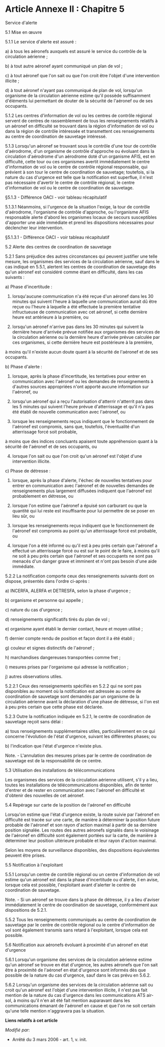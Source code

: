 # Article Annexe II : Chapitre 5

Service d'alerte

5.1 Mise en œuvre 

5.1.1 Le service d'alerte est assuré : 

a) à tous les aéronefs auxquels est assuré le service du contrôle de la circulation aérienne ; 

b) à tout autre aéronef ayant communiqué un plan de vol ; 

c) à tout aéronef que l'on sait ou que l'on croit être l'objet d'une intervention illicite ; 

d) à tout aéronef n'ayant pas communiqué de plan de vol, lorsqu'un organisme de la circulation aérienne estime qu'il possède
suffisamment d'éléments lui permettant de douter de la sécurité de l'aéronef ou de ses occupants.

5.1.2 Les centres d'information de vol ou les centres de contrôle régional servent de centres de rassemblement de tous les
renseignements relatifs à un aéronef en difficulté se trouvant dans la région d'information de vol ou dans la région de
contrôle intéressée et transmettent ces renseignements au centre de coordination de sauvetage intéressé. 

5.1.3 Lorsqu'un aéronef se trouvant sous le contrôle d'une tour de contrôle d'aérodrome, d'un organisme de contrôle
d'approche ou évoluant dans la circulation d'aérodrome d'un aérodrome doté d'un organisme AFIS, est en difficulté, cette tour
ou ces organismes avertit immédiatement le centre d'information de vol ou le centre de contrôle régional responsable, qui
prévient à son tour le centre de coordination de sauvetage; toutefois, si la nature du cas d'urgence est telle que la
notification est superflue, il n'est pas nécessaire d'avertir le centre de contrôle régional, le centre d'information de vol
ou le centre de coordination de sauvetage. 

§5.1.3 - Différence OACI - voir tableau récapitulatif 

5.1.3.1 Néanmoins, si l'urgence de la situation l'exige, la tour de contrôle d'aérodrome, l'organisme de contrôle d'approche,
ou l'organisme AFIS responsable alerte d'abord les organismes locaux de secours susceptibles d'apporter une aide immédiate et
prend les dispositions nécessaires pour déclencher leur intervention. 

§5.1.3.1 - Différence OACI - voir tableau récapitulatif 

5.2 Alerte des centres de coordination de sauvetage 

5.2.1 Sans préjudice des autres circonstances qui peuvent justifier une telle mesure, les organismes des services de la
circulation aérienne, sauf dans le cas indiqué en 5.5.1, alertent les centres de coordination de sauvetage dès qu'un aéronef
est considéré comme étant en difficulté, dans les cas suivants : 

a) Phase d'incertitude :

1) lorsqu'aucune communication n'a été reçue d'un aéronef dans les 30 minutes qui suivent l'heure à laquelle une
communication aurait dû être reçue ou l'heure à laquelle a été effectuée la première tentative infructueuse de communication
avec cet aéronef, si cette dernière heure est antérieure à la première, ou

2) lorsqu'un aéronef n'arrive pas dans les 30 minutes qui suivent la dernière heure d'arrivée prévue notifiée aux organismes
des services de la circulation aérienne ou la dernière heure d'arrivée prévue calculée par ces organismes, si cette dernière
heure est postérieure à la première,

à moins qu'il n'existe aucun doute quant à la sécurité de l'aéronef et de ses occupants. 

b) Phase d'alerte :

1) lorsque, après la phase d'incertitude, les tentatives pour entrer en communication avec l'aéronef ou les demandes de
renseignements à d'autres sources appropriées n'ont apporté aucune information sur l'aéronef, ou 

2) lorsqu'un aéronef qui a reçu l'autorisation d'atterrir n'atterrit pas dans les 5 minutes qui suivent l'heure prévue
d'atterrissage et qu'il n'a pas été établi de nouvelle communication avec l'aéronef, ou 

3) lorsque les renseignements reçus indiquent que le fonctionnement de l'aéronef est compromis, sans que, toutefois,
l'éventualité d'un atterrissage forcé soit probable, 

à moins que des indices concluants apaisent toute appréhension quant à la sécurité de l'aéronef et de ses occupants, ou 

4) lorsque l'on sait ou que l'on croit qu'un aéronef est l'objet d'une intervention illicite. 

c) Phase de détresse :

1) lorsque, après la phase d'alerte, l'échec de nouvelles tentatives pour entrer en communication avec l'aéronef et de
nouvelles demandes de renseignements plus largement diffusées indiquent que l'aéronef est probablement en détresse, ou

2) lorsque l'on estime que l'aéronef a épuisé son carburant ou que la quantité qui lui reste est insuffisante pour lui
permettre de se poser en lieu sûr, ou 

3) lorsque les renseignements reçus indiquent que le fonctionnement de l'aéronef est compromis au point qu'un atterrissage
forcé est probable, ou

4) lorsque l'on a été informé ou qu'il est à peu près certain que l'aéronef a effectué un atterrissage forcé ou est sur le
point de le faire, à moins qu'il ne soit à peu près certain que l'aéronef et ses occupants ne sont pas menacés d'un danger
grave et imminent et n'ont pas besoin d'une aide immédiate. 

5.2.2 La notification comporte ceux des renseignements suivants dont on dispose, présentés dans l'ordre ci-après : 

a) INCERFA, ALERFA et DETRESFA, selon la phase d'urgence ;

b) organisme et personne qui appelle ;

c) nature du cas d'urgence ;

d) renseignements significatifs tirés du plan de vol ;

e) organisme ayant établi le dernier contact, heure et moyen utilisé ;

f) dernier compte rendu de position et façon dont il a été établi ;

g) couleur et signes distinctifs de l'aéronef ;

h) marchandises dangereuses transportées comme fret ;

i) mesures prises par l'organisme qui adresse la notification ;

j) autres observations utiles. 

5.2.2.1 Ceux des renseignements spécifiés en 5.2.2 qui ne sont pas disponibles au moment où la notification est adressée au
centre de coordination de sauvetage sont demandés par un organisme de la circulation aérienne avant la déclaration d'une
phase de détresse, si l'on est à peu près certain que cette phase est déclarée. 

5.2.3 Outre la notification indiquée en 5.2.1, le centre de coordination de sauvetage reçoit sans délai : 

a) tous renseignements supplémentaires utiles, particulièrement en ce qui concerne l'évolution de l'état d'urgence, suivant
les différentes phases; ou

b) l'indication que l'état d'urgence n'existe plus. 

Note. - L'annulation des mesures prises par le centre de coordination de sauvetage est de la responsabilité de ce centre. 

5.3 Utilisation des installations de télécommunications 

Les organismes des services de la circulation aérienne utilisent, s'il y a lieu, toutes les installations de
télécommunications disponibles, afin de tenter d'entrer et de rester en communication avec l'aéronef en difficulté et
d'obtenir des nouvelles de cet aéronef. 

5.4 Repérage sur carte de la position de l'aéronef en difficulté 

Lorsqu'on estime que l'état d'urgence existe, la route suivie par l'aéronef en difficulté est tracée sur une carte, de
manière à déterminer la position future probable de l'aéronef et son rayon d'action maximal à partir de sa dernière position
signalée. Les routes des autres aéronefs signalés dans le voisinage de l'aéronef en difficulté sont également portées sur la
carte, de manière à déterminer leur position ultérieure probable et leur rayon d'action maximal. 

Selon les moyens de surveillance disponibles, des dispositions équivalentes peuvent être prises. 

5.5 Notification à l'exploitant 

5.5.1 Lorsqu'un centre de contrôle régional ou un centre d'information de vol estime qu'un aéronef est dans la phase
d'incertitude ou d'alerte, il en avise, lorsque cela est possible, l'exploitant avant d'alerter le centre de coordination de
sauvetage. 

Note. - Si un aéronef se trouve dans la phase de détresse, il y a lieu d'aviser immédiatement le centre de coordination de
sauvetage, conformément aux dispositions de 5.2.1. 

5.5.2 Tous les renseignements communiqués au centre de coordination de sauvetage par le centre de contrôle régional ou le
centre d'information de vol sont également transmis sans retard à l'exploitant, lorsque cela est possible. 

5.6 Notification aux aéronefs évoluant à proximité d'un aéronef en état d'urgence 

5.6.1 Lorsqu'un organisme des services de la circulation aérienne estime qu'un aéronef se trouve en état d'urgence, les
autres aéronefs que l'on sait être à proximité de l'aéronef en état d'urgence sont informés dès que possible de la nature du
cas d'urgence, sauf dans le cas prévu en 5.6.2. 

5.6.2 Lorsqu'un organisme des services de la circulation aérienne sait ou croit qu'un aéronef est l'objet d'une intervention
illicite, il n'est pas fait mention de la nature du cas d'urgence dans les communications ATS air-sol, à moins qu'il n'en ait
été fait mention auparavant dans les communications émanant de l'aéronef en cause et que l'on ne soit certain qu'une telle
mention n'aggravera pas la situation.

**Liens relatifs à cet article**

_Modifié par_:

  - Arrêté du 3 mars 2006 - art. 1, v. init.
